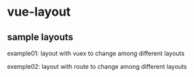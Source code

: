 # vue-layout

## sample layouts 

example01: layout with vuex to change among different layouts

exemple02: layout with route to change among different layouts
